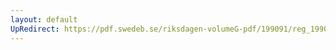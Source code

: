 ```yaml
---
layout: default
UpRedirect: https://pdf.swedeb.se/riksdagen-volumeG-pdf/199091/reg_199091/reg_199091_0541.pdf
---
```

